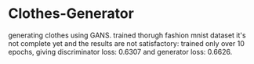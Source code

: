 # Clothes-Generator
generating clothes using GANS. 
trained thorugh fashion mnist dataset
it's not complete yet and the results are not satisfactory: trained only over 10 epochs, giving discriminator loss: 0.6307 and  generator loss: 0.6626.
